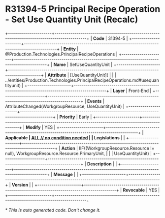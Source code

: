 ﻿---
erp.type: front-end-business-rule
erp.entity: Production.Technologies.PrincipalRecipeOperations
---

# R31394-5 Principal Recipe Operation - Set Use Quantity Unit (Recalc)
+----------------------+----------------------------------------------------------------------------------------------+
| **Code**             | 31394-5                                                                                      |
+----------------------+----------------------------------------------------------------------------------------------+
| **Entity**           | @Production.Technologies.PrincipalRecipeOperations                                           |
+----------------------+----------------------------------------------------------------------------------------------+
| **Name**             | SetUseQuantityUnit                                                                           |
+----------------------+----------------------------------------------------------------------------------------------+
| **Attribute**        | [UseQuantityUnit](                                                                           |
|                      | ../entities/Production.Technologies.PrincipalRecipeOperations.md#usequantityunit)            |
+----------------------+----------------------------------------------------------------------------------------------+
| **Layer**            | Front-End                                                                                    |
+----------------------+----------------------------------------------------------------------------------------------+
| **Events**           | AttributeChanged(WorkgroupResource, UseQuantityUnit)                                         |
+----------------------+----------------------------------------------------------------------------------------------+
| **Priority**         | Early                                                                                        |
+----------------------+----------------------------------------------------------------------------------------------+
| **Modify**           | YES                                                                                          |
+----------------------+----------------------------------------------------------------------------------------------+
| **Applicable         | [ALL // no condition needed](xref:applicable-legislations)                                   |
| Legislations**       |                                                                                              |
+----------------------+----------------------------------------------------------------------------------------------+
| **Action**           | IIF((WorkgroupResource.Resource != null), WorkgroupResource.Resource.PrimaryUnit,            |
|                      | UseQuantityUnit)                                                                             |
+----------------------+----------------------------------------------------------------------------------------------+
| **Description**      |                                                                                              |
+----------------------+----------------------------------------------------------------------------------------------+
| **Message**          |                                                                                              |
+----------------------+----------------------------------------------------------------------------------------------+
| **Version**          |                                                                                              |
+----------------------+----------------------------------------------------------------------------------------------+
| **Revocable**        | YES                                                                                          |
+----------------------+----------------------------------------------------------------------------------------------+

*\* This is auto generated code. Don't change it.*
